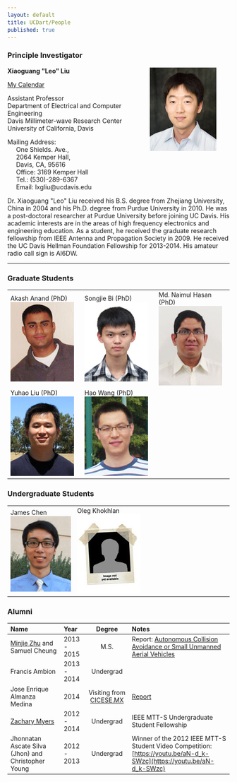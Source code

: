 ```yaml
---
layout: default
title: UCDart/People
published: true
---
```


<h3>Principle Investigator</h3>

<p>
<b>Xiaoguang "Leo" Liu</b>
</p>

<div style="float:right; margin:-30px 0 10px 0; padding: 0 30px 10px 10px; width:30%;">
<img src='/images/liu2015s.jpg'>
</div>

<p>
<a href='http://goo.gl/wMrPPD'> My Calendar </a>
</p>

<p>
Assistant Professor <br>
Department of Electrical and Computer Engineering <br>
Davis Millimeter-wave Research Center <br>
University of California, Davis <br>
</p>

<p>
Mailing Address: <br>
	&nbsp;&nbsp;&nbsp;&nbsp;&nbsp;One Shields. Ave., <br>
	&nbsp;&nbsp;&nbsp;&nbsp;&nbsp;2064 Kemper Hall, <br>
	&nbsp;&nbsp;&nbsp;&nbsp;&nbsp;Davis, CA, 95616<br>
	&nbsp;&nbsp;&nbsp;&nbsp;&nbsp;Office: 3169 Kemper Hall<br>
	&nbsp;&nbsp;&nbsp;&nbsp;&nbsp;Tel.: (530)-289-6367<br>
	&nbsp;&nbsp;&nbsp;&nbsp;&nbsp;Email: lxgliu@ucdavis.edu
</p>

<p>
Dr. Xiaoguang "Leo" Liu received his B.S. degree from Zhejiang University, China in 2004 and his Ph.D. degree from Purdue University in 2010. He was a post-doctoral researcher at Purdue University before joining UC Davis. His academic interests are in the areas of high frequency electronics and engineering education. As a student, he received the graduate research fellowship from IEEE Antenna and Propagation Society in 2009. He received the UC Davis Hellman Foundation Fellowship for 2013-2014. His amateur radio call sign is AI6DW. 
</p>

<hr>

<h3> Graduate Students </h3>

<table style="width:100%">
	<tr>
		<td  style="width:30%">Akash Anand (PhD)<br> <img src="/images/akash.jpg" alt="Akash Anand" /></td>
		<td  style="width:30%">Songjie Bi (PhD)<br> <img src="/images/songjie.jpg" alt="Songjie Bi" /></td>
		<td  style="width:30%">Md. Naimul Hasan (PhD) <br> <img src="/images/naimul.jpg" alt="Naimul Hasan" /></td>
	</tr>
	<tr>
		<td>Yuhao Liu (PhD) <br> <img src="/images/yuhao.jpg" alt="Yuhao Liu" /></td>
		<td>Hao Wang (PhD) <br> <img src="/images/haowang.jpg" alt="Hao Wang" /></td>
      	</tr>
</table>

<h3> Undergraduate Students </h3>

<table style="width:100%">
	<tr>
      	<td style="width:30%">James Chen <br> <img src="/images/jameschen.jpg" alt="James Chen" /></td>
	<td sytle="width:30%">Oleg Khokhlan <br> <img src="/images/blank.jpg" alt="Oleg Khokhlan" /></td>      
<td style="width:30%">&nbsp;<br>&nbsp;</td>
	</tr>
</table>


### Alumni

| Name | Year | Degree | Notes |
| :--- |:---|:---:|:----------|
| [Minjie Zhu](https://www.linkedin.com/in/lucifercloei) and Samuel Cheung| 2013 - 2015| M.S.| Report: [Autonomous Collision Avoidance or Small Unmanned Aerial Vehicles](/files/master-plan-ii-project-report-minjie-zhu-samuel-cheung-v2.pdf) |
| Francis Ambion| 2013 - 2014 | Undergrad |&nbsp;|
| Jose Enrique Almanza Medina| 2014| Visiting from [CICESE.MX](http://www.cicese.edu.mx/#modal-one)|[Report](/files/Jose_UC_MEXUS_Report.pdf)|
| [Zachary Myers](https://www.linkedin.com/in/zamyerssu) | 2012 - 2014 | Undergrad | IEEE MTT-S Undergraduate Student Fellowship |
| Jhonnatan Ascate Silva (Jhon) and Christopher Young | 2012 - 2013 | Undergrad |Winner of the 2012 IEEE MTT-S Student Video Competition: [https://youtu.be/aN-d_k-SWzc](https://youtu.be/aN-d_k-SWzc)|

